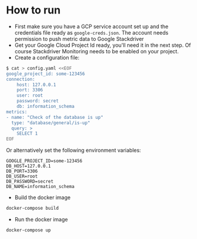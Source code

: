 # How to run
* First make sure you have a GCP service account set up and the credentials file ready as `google-creds.json`. The account needs permission to push metric data to Google Stackdriver
* Get your Google Cloud Project Id ready, you'll need it in the next step. Of course Stackdriver Monitoring needs to be enabled on your project.
* Create a configuration file:
```bash
$ cat > config.yaml <<EOF
google_project_id: some-123456
connection:
    host: 127.0.0.1
    port: 3306
    user: root
    password: secret
    db: information_schema
metrics:
- name: "Check of the database is up"
  type: "database/general/is-up"
  query: >
    SELECT 1
EOF
```
Or alternatively set the following environment variables:
```
GOOGLE_PROJECT_ID=some-123456
DB_HOST=127.0.0.1
DB_PORT=3306
DB_USER=root
DB_PASSWORD=secret
DB_NAME=information_schema
```
* Build the docker image
```bash
docker-compose build
```
* Run the docker image
```bash
docker-compose up
```
